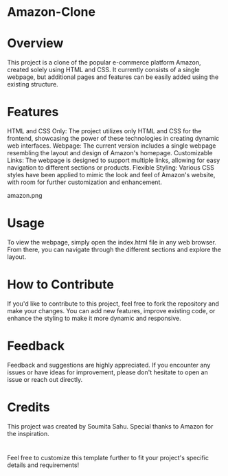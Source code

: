 # Amazon-Clone
# Overview
This project is a clone of the popular e-commerce platform Amazon, created solely using HTML and CSS. It currently consists of a single webpage, but additional pages and features can be easily added using the existing structure.

# Features
HTML and CSS Only: The project utilizes only HTML and CSS for the frontend, showcasing the power of these technologies in creating dynamic web interfaces.
Webpage: The current version includes a single webpage resembling the layout and design of Amazon's homepage.
Customizable Links: The webpage is designed to support multiple links, allowing for easy navigation to different sections or products.
Flexible Styling: Various CSS styles have been applied to mimic the look and feel of Amazon's website, with room for further customization and enhancement.

amazon.png

# Usage
To view the webpage, simply open the index.html file in any web browser. From there, you can navigate through the different sections and explore the layout.

# How to Contribute
If you'd like to contribute to this project, feel free to fork the repository and make your changes. You can add new features, improve existing code, or enhance the styling to make it more dynamic and responsive.

# Feedback
Feedback and suggestions are highly appreciated. If you encounter any issues or have ideas for improvement, please don't hesitate to open an issue or reach out directly.

# Credits
This project was created by Soumita Sahu. Special thanks to Amazon for the inspiration.

#
Feel free to customize this template further to fit your project's specific details and requirements!
